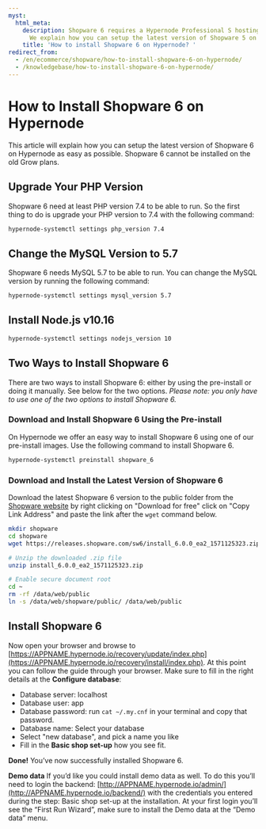```yaml
---
myst:
  html_meta:
    description: Shopware 6 requires a Hypernode Professional S hosting plan or larger.
      We explain how you can setup the latest version of Shopware 5 on Hypernode.
    title: 'How to install Shopware 6 on Hypernode? '
redirect_from:
  - /en/ecommerce/shopware/how-to-install-shopware-6-on-hypernode/
  - /knowledgebase/how-to-install-shopware-6-on-hypernode/
---
```


<!-- source: https://support.hypernode.com/en/ecommerce/shopware/how-to-install-shopware-6-on-hypernode/ -->

# How to Install Shopware 6 on Hypernode

This article will explain how you can setup the latest version of Shopware 6 on Hypernode as easy as possible. Shopware 6 cannot be installed on the old Grow plans.

## Upgrade Your PHP Version

Shopware 6 need at least PHP version 7.4 to be able to run. So the first thing to do is upgrade your PHP version to 7.4 with the following command:

```bash
hypernode-systemctl settings php_version 7.4
```

## Change the MySQL Version to 5.7

Shopware 6 needs MySQL 5.7 to be able to run. You can change the MySQL version by running the following command:

```bash
hypernode-systemctl settings mysql_version 5.7
```

## Install Node.js v10.16

```bash
hypernode-systemctl settings nodejs_version 10
```

## Two Ways to Install Shopware 6

There are two ways to install Shopware 6: either by using the pre-install or doing it manually. See below for the two options. *Please note: you only have to use one of the two options to install Shopware 6.*

### Download and Install Shopware 6 Using the Pre-install

On Hypernode we offer an easy way to install Shopware 6 using one of our pre-install images. Use the following command to install Shopware 6.

```bash
hypernode-systemctl preinstall shopware_6
```

### Download and Install the Latest Version of Shopware 6

Download the latest Shopware 6 version to the public folder from the [Shopware website](https://www.shopware.com/en/download/#shopware-6) by right clicking on "Download for free" click on "Copy Link Address" and paste the link after the `wget` command below.

```bash
mkdir shopware
cd shopware
wget https://releases.shopware.com/sw6/install_6.0.0_ea2_1571125323.zip

# Unzip the downloaded .zip file
unzip install_6.0.0_ea2_1571125323.zip

# Enable secure document root
cd ~
rm -rf /data/web/public
ln -s /data/web/shopware/public/ /data/web/public
```

## Install Shopware 6

Now open your browser and browse to [https://APPNAME.hypernode.io/recovery/update/index.php](https://APPNAME.hypernode.io/recovery/install/index.php). At this point you can follow the guide through your browser. Make sure to fill in the right details at the **Configure database**:

- Database server: localhost
- Database user: app
- Database password: run `cat ~/.my.cnf` in your terminal and copy that password.
- Database name: Select your database
- Select "new database", and pick a name you like
- Fill in the **Basic shop set-up** how you see fit.

**Done!** You’ve now successfully installed Shopware 6.

**Demo data**
If you’d like you could install demo data as well. To do this you’ll need to login the backend: [http://APPNAME.hypernode.io/admin/](http://APPNAME.hypernode.io/backend/) with the credentials you entered during the step: Basic shop set-up at the installation. At your first login you’ll see the “First Run Wizard”, make sure to install the Demo data at the “Demo data” menu.
